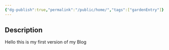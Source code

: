 ```yaml
---
{"dg-publish":true,"permalink":"/public/home/","tags":["gardenEntry"]}
---
```



## Description
Hello this is my first version of my Blog